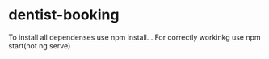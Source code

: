 # dentist-booking
To install all dependenses use npm install. \.
For correctly workinkg use npm start(not ng serve)
